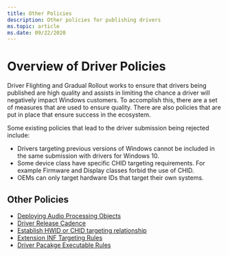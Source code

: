 ```yaml
---
title: Other Policies
description: Other policies for publishing drivers
ms.topic: article
ms.date: 09/22/2020
---
```


# Overview of Driver Policies
Driver Flighting and Gradual Rollout works to ensure that drivers being published are high quality and assists in limiting the chance a driver will negatively impact Windows customers.  To accomplish this, there are a set of measures that are used to ensure quality. There are also policies that are put in place that ensure success in the ecosystem.

Some existing policies that lead to the driver submission being rejected include:
* Drivers targeting previous versions of Windows cannot be included in the same submission with drivers for Windows 10.
* Some device class have specific CHID targeting requirements. For example Firmware and Display classes forbid the use of CHID.
* OEMs can only target hardware IDs that target their own systems.

## Other Policies
* [Deploying Audio Processing Objects](./deploying-audio-processing-objects.md)
* [Driver Release Cadence](./driver-release-cadence.md)
* [Establish HWID or CHID targeting relationship](./establish-relationship-for-chid-targeting.md)
* [Extension INF Targeting Rules](./extension-inf-targeting-rules.md)
* [Driver Pacakge Executable Rules](./driver-package-executable-rules.md)
